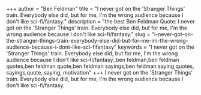 +++
author = "Ben Feldman"
title = "I never got on the 'Stranger Things' train. Everybody else did, but for me, I'm the wrong audience because I don't like sci-fi/fantasy."
description = "the best Ben Feldman Quote: I never got on the 'Stranger Things' train. Everybody else did, but for me, I'm the wrong audience because I don't like sci-fi/fantasy."
slug = "i-never-got-on-the-stranger-things-train-everybody-else-did-but-for-me-im-the-wrong-audience-because-i-dont-like-sci-fifantasy"
keywords = "I never got on the 'Stranger Things' train. Everybody else did, but for me, I'm the wrong audience because I don't like sci-fi/fantasy.,ben feldman,ben feldman quotes,ben feldman quote,ben feldman sayings,ben feldman saying,quotes, sayings,quote, saying, motivation"
+++
I never got on the 'Stranger Things' train. Everybody else did, but for me, I'm the wrong audience because I don't like sci-fi/fantasy.
